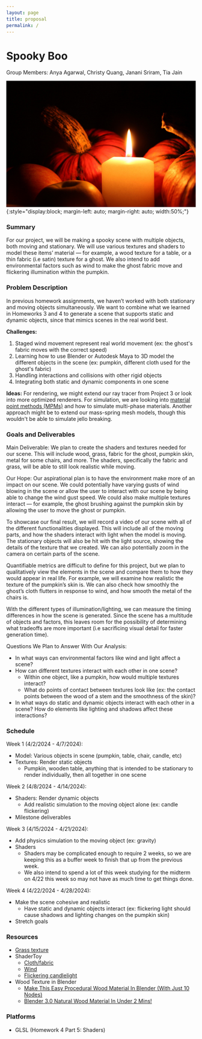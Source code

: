 ```yaml
---
layout: page
title: proposal
permalink: /
---
```


# Spooky Boo

Group Members: Anya Agarwal, Christy Quang, Janani Sriram, Tia Jain

![pumpkin](assets/img/proposal/pumpkin.jpeg){:style="display:block; margin-left: auto; margin-right: auto; width:50%;"}

### Summary

For our project, we will be making a spooky scene with multiple objects, both moving and stationary. We will use various textures and shaders to model these items’ material — for example, a wood texture for a table, or a thin fabric (i.e satin) texture for a ghost. We also intend to add environmental factors such as wind to make the ghost fabric move and flickering illumination within the pumpkin.

### Problem Description

In previous homework assignments, we haven’t worked with both stationary and moving objects simultaneously. We want to combine what we learned in Homeworks 3 and 4 to generate a scene that supports static and dynamic objects, since that mimics scenes in the real world best.

**Challenges:** 
1. Staged wind movement represent real world movement (ex: the ghost's fabric moves with the correct speed)
2. Learning how to use Blender or Autodesk Maya to 3D model the different objects in the scene (ex: pumpkin, different cloth used for the ghost's fabric)
3. Handling interactions and collisions with other rigid objects
4. Integrating both static and dynamic components in one scene

**Ideas:** For rendering, we might extend our ray tracer from Project 3 or look into more optimized renderers. For simulation, we are looking into [material point methods (MPMs)](https://en.wikipedia.org/wiki/Material_point_method) and how to simulate multi-phase materials. Another approach might be to extend our mass-spring mesh models, though this wouldn't be able to simulate jello breaking. 

### Goals and Deliverables

Main Deliverable: 
We plan to create the shaders and textures needed for our scene. This will include wood, grass, fabric for the ghost, pumpkin skin, metal for some chairs, and more. The shaders, specifically the fabric and grass, will be able to still look realistic while moving.

Our Hope:
Our aspirational plan is to have the environment make more of an impact on our scene. We could potentially have varying gusts of wind blowing in the scene or allow the user to interact with our scene by being able to change the wind gust speed. We could also make multiple textures interact — for example, the ghost brushing against the pumpkin skin by allowing the user to move the ghost or pumpkin.

To showcase our final result, we will record a video of our scene with all of the different functionalities displayed. This will include all of the moving parts, and how the shaders interact with light when the model is moving. The stationary objects will also be hit with the light source, showing the details of the texture that we created. We can also potentially zoom in the camera on certain parts of the scene.

Quantifiable metrics are difficult to define for this project, but we plan to qualitatively view the elements in the scene and compare them to how they would appear in real life. For example, we will examine how realistic the texture of the pumpkin’s skin is. We can also check how smoothly the ghost’s cloth flutters in response to wind, and how smooth the metal of the chairs is. 

With the different types of illumination/lighting, we can measure the timing differences in how the scene is generated. Since the scene has a multitude of objects and factors, this leaves room for the possibility of determining what tradeoffs are more important (i.e sacrificing visual detail for faster generation time).

Questions We Plan to Answer With Our Analysis:
* In what ways can environmental factors like wind and light affect a scene?
* How can different textures interact with each other in one scene? 
    * Within one object, like a pumpkin, how would multiple textures interact? 
    * What do points of contact between textures look like (ex: the contact points between the wood of a stem and the smoothness of the skin)?
* In what ways do static and dynamic objects interact with each other in a scene? How do elements like lighting and shadows affect these interactions?

### Schedule

Week 1 (4/2/2024 - 4/7/2024):
* Model: Various objects in scene (pumpkin, table, chair, candle, etc)
* Textures: Render static objects
  * Pumpkin, wooden table, anything that is intended to be stationary to render individually, then all together in one scene

Week 2 (4/8/2024 - 4/14/2024):
* Shaders: Render dynamic objects
    * Add realistic simulation to the moving object alone (ex: candle flickering)
* Milestone deliverables

Week 3 (4/15/2024 - 4/21/2024):
* Add physics simulation to the moving object (ex: gravity)
* Shaders
    * Shaders may be complicated enough to require 2 weeks, so we are keeping this as a buffer week to finish that up from the previous week.
    * We also intend to spend a lot of this week studying for the midterm on 4/22 this week so may not have as much time to get things done.

Week 4 (4/22/2024 - 4/28/2024):
* Make the scene cohesive and realistic
    * Have static and dynamic objects interact (ex: flickering light should cause shadows and lighting changes on the pumpkin skin)
* Stretch goals

### Resources

- [Grass texture](https://developer.nvidia.com/gpugems/gpugems/part-i-natural-effects/chapter-7-rendering-countless-blades-waving-grass )
- ShaderToy
    - [Cloth/fabric](https://www.shadertoy.com/view/MldXWX)
    - [Wind](https://www.shadertoy.com/view/MdGBWG)
    - [Flickering candlelight](https://www.shadertoy.com/view/ltXyDM)
- Wood Texture in Blender
    - [Make This Easy Procedural Wood Material In Blender (With Just 10 Nodes)](https://medium.com/@samuelsullins/make-this-easy-procedural-wood-material-in-blender-with-just-10-nodes-c94a3f8b54ad)
    - [Blender 3.0 Natural Wood Material In Under 2 Mins!](https://www.youtube.com/watch?v=Egd_BNAT3l8)

### Platforms

* GLSL (Homework 4 Part 5: Shaders)